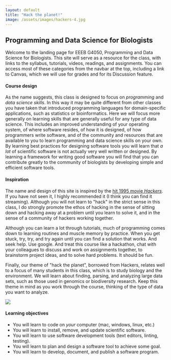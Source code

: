 ```yaml
---
layout: default
title: "Hack the planet!"
image: /assets/images/hackers-4.jpg
---
```



## Programming and Data Science for Biologists

Welcome to the landing page for EEEB G4050, Programming and Data Science for 
Biologists. This site will serve as a resource for the class, with links to the syllabus, tutorials, videos, readings, and assignments. You can access most of these categories from the navbar at the top, including a link to Canvas, which we will use for grades and for its Discussion feature.

#### Course design
As the name suggests, this class is designed to focus on 
*programming* and *data science skills*. In this way it may be 
quite different from other classes you have taken that introduced
programming languages for domain-specific applications, such as 
statistics or bioinformatics. Here we will focus more generally on 
learning skills that are generally useful for any type of data science.
This includes an improved understanding of your operating system, of 
where software resides, of how it is designed, of how programmers write
software, and of the community and resources that are available to you
to learn programming and data science skills on your own. 
By learning best practices for designing software tools you will 
learn that *a lot* of scientific software is not actually very 
well written or designed. By learning a framework for writing good
software you will find that you can contribute greatly to the 
community of biologists by developing simple and efficient software tools.


#### Inspiration
The name and design of this site is inspired by the 
[hit 1995 movie *Hackers*](https://en.wikipedia.org/wiki/Hackers_(film)). 
If you have not seen it, I highly recommended it (I think you can find it streaming). 
Although you will not learn to "hack" in the strict sense
in this class, I do strongly promote the ethos of hacking in the sense
of sitting down and hacking away at a problem until you learn to
solve it, and in the sense of a community of hackers working together. 

Although you can learn a lot through tutorials, much of programming comes 
down to learning routines and muscle memory by practice. When you get stuck, 
try, try, and try again until you can find a solution that works. And seek
help. Use google. And treat this course like a hackathon, 
chat with your colleagues to discuss and work on assignments 
together, to brainstorm project ideas, and to solve hard problems. 
It should be fun.

Finally, our theme of "hack the planet", borrowed from Hackers, 
relates well to a focus of many students in this class, which is 
to study biology and the environment. 
We will learn about finding, parsing, and analyzing large data sets, 
such as those used in genomics or biodiversity research. 
Keep this theme in mind as you work through the course, thinking 
of the type of data you want to analyze.

<div class="mt-4 mb-4 text-center">
    <img src="{{ site.url }}{{ site.baseurl }}/assets/images/hack-the-planet.gif">
</div>


#### Learning objectives
- You will learn to code on *your* computer (mac, windows, linux, etc.)
- You will learn to install, remove, and update scientific software.
- You will learn to use software development tools (text editors, linting, testing).
- You will learn to plan and design a software tool to achieve some goal.
- You will learn to develop, document, and publish a software program.
